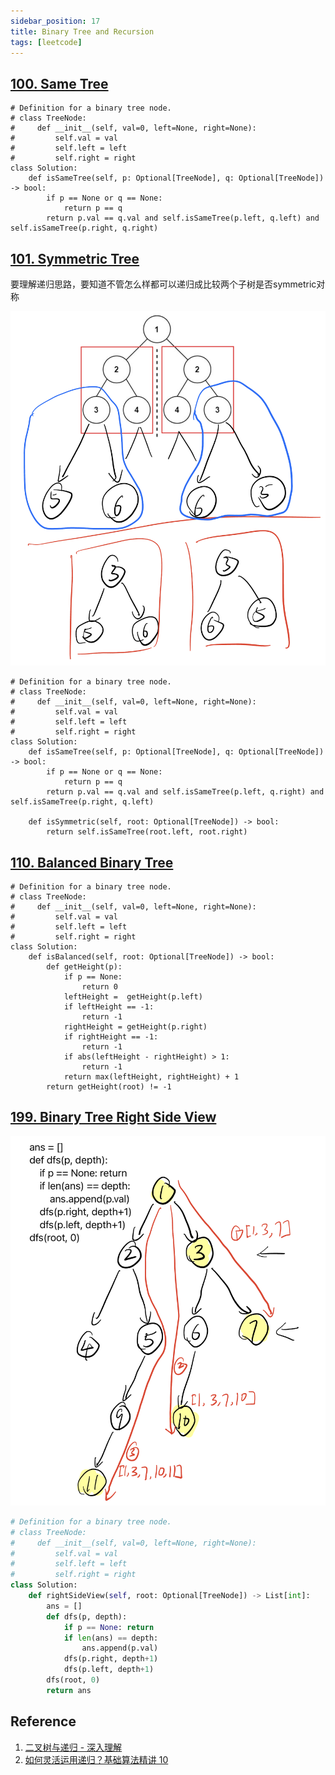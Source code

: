 ```yaml
---
sidebar_position: 17
title: Binary Tree and Recursion
tags: [leetcode]
---
```


## [100. Same Tree](https://leetcode.cn/problems/same-tree/)

```
# Definition for a binary tree node.
# class TreeNode:
#     def __init__(self, val=0, left=None, right=None):
#         self.val = val
#         self.left = left
#         self.right = right
class Solution:
    def isSameTree(self, p: Optional[TreeNode], q: Optional[TreeNode]) -> bool:
        if p == None or q == None:
            return p == q
        return p.val == q.val and self.isSameTree(p.left, q.left) and self.isSameTree(p.right, q.right)
```

## [101. Symmetric Tree](https://leetcode.cn/problems/symmetric-tree/)

要理解递归思路，要知道不管怎么样都可以递归成比较两个子树是否symmetric对称

![image-20240525172101822](./240309-08-binary-tree-and-recursion-v2.assets/image-20240525172101822.png)

```
# Definition for a binary tree node.
# class TreeNode:
#     def __init__(self, val=0, left=None, right=None):
#         self.val = val
#         self.left = left
#         self.right = right
class Solution:
    def isSameTree(self, p: Optional[TreeNode], q: Optional[TreeNode]) -> bool:
        if p == None or q == None:
            return p == q
        return p.val == q.val and self.isSameTree(p.left, q.right) and self.isSameTree(p.right, q.left)

    def isSymmetric(self, root: Optional[TreeNode]) -> bool:
        return self.isSameTree(root.left, root.right)
```

## [110. Balanced Binary Tree](https://leetcode.cn/problems/balanced-binary-tree/)

```
# Definition for a binary tree node.
# class TreeNode:
#     def __init__(self, val=0, left=None, right=None):
#         self.val = val
#         self.left = left
#         self.right = right
class Solution:
    def isBalanced(self, root: Optional[TreeNode]) -> bool:
        def getHeight(p):
            if p == None: 
                return 0
            leftHeight =  getHeight(p.left)
            if leftHeight == -1: 
                return -1
            rightHeight = getHeight(p.right)
            if rightHeight == -1: 
                return -1
            if abs(leftHeight - rightHeight) > 1: 
                return -1
            return max(leftHeight, rightHeight) + 1
        return getHeight(root) != -1
```

## [199. Binary Tree Right Side View](https://leetcode.cn/problems/binary-tree-right-side-view/)

![image-20240525173509990](./240309-08-binary-tree-and-recursion-v2.assets/image-20240525173509990.png)

```python
# Definition for a binary tree node.
# class TreeNode:
#     def __init__(self, val=0, left=None, right=None):
#         self.val = val
#         self.left = left
#         self.right = right
class Solution:
    def rightSideView(self, root: Optional[TreeNode]) -> List[int]:
        ans = []
        def dfs(p, depth):
            if p == None: return
            if len(ans) == depth:
                ans.append(p.val)
            dfs(p.right, depth+1)
            dfs(p.left, depth+1)
        dfs(root, 0)
        return ans
```

## Reference

1. [二叉树与递归 - 深入理解](https://www.bilibili.com/video/BV1UD4y1Y769/)
2. [如何灵活运用递归？基础算法精讲 10](https://www.bilibili.com/video/BV18M411z7bb/?share_source=copy_web&vd_source=5d4accef9045e3ed4e08bbb7a80f3c70)
